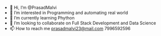 - 👋 Hi, I’m @PrasadMalvi
- 👀 I’m interested in Programming and automating real world
- 🌱 I’m currently learning Phython
- 💞️ I’m looking to collaborate on Full Stack Development and Data Science
- 📫 How to reach me prasadmalvi23@mail.com 7996592596

<!---
PrasadMalvi/PrasadMalvi is a ✨ special ✨ repository because its `README.md` (this file) appears on your GitHub profile.
You can click the Preview link to take a look at your changes.
--->
